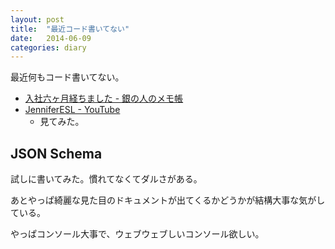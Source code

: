 ```yaml
---
layout: post
title:  "最近コード書いてない"
date:   2014-06-09
categories: diary
---
```


最近何もコード書いてない。


- [入社六ヶ月経ちました - 銀の人のメモ帳](http://gin0606.hatenablog.com/entry/2014/06/10/235629)
- [JenniferESL - YouTube](https://www.youtube.com/channel/UCEKXieT70wByfvZwP1CxdPQ)
  - 見てみた。

## JSON Schema
試しに書いてみた。慣れてなくてダルさがある。

あとやっぱ綺麗な見た目のドキュメントが出てくるかどうかが結構大事な気がしている。

やっぱコンソール大事で、ウェブウェブしいコンソール欲しい。
